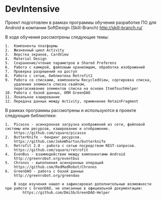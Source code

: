 # DevIntensive

Проект подготовлен в рамках программы обучения разработке ПО для Android в компании SoftDesign (Skill-Branch) 
http://skill-branch.ru/

В ходе обучения рассмотрены следующие темы:
````
1.  Компоненты платформы
2.  Жизненный цикл Activity
3.  Верстка экранов, CardView
4.  Material Design
5.  Сохранение/чтение параметров в Shared Preferens
6.  Работа с камерой, файловым хранилищем, обработка изображений
7.  Проверка разрешений на доступ
8.  Работа с сетью, библиотека Retrofit2
9.  Работа со списками, компоненты RecycledView, сортировка списка, 
    удаление элемента списка свайпом, 
    перетаскивание элементов списка на основе ItemTouchHelper
10. Работа с базой данных, ORM GreenDAO
11. Локальное кэширование
12. Передача данных между Activity, применение RetainFragment
````

В рамках программы рассмотрены и используются в проекте следующие библиотеки:
````
1.  Picasso - асинхронная загрузка изображений из сети, файловой системы или ресурсов, кэширование и отображение.
    https://github.com/square/picasso
2.  ButterKnife - биндинг ресурсов.
    https://github.com/JakeWharton/butterknife
3.  Retrofit 2.0 - работа с сетью посредством REST-запросов. 
    https://github.com/square/retrofit
4.  EvenBus - взаимодействие между компонентами Android
    http://greenrobot.org/eventbus
5.  Chronos - выполнения асинхронных операций
    https://github.com/RedMadRobot/Chronos
6.  GreenDAO - работа с базой данных
    http://greenrobot.org/greendao
    
    В ходе изучения нашел и зафиксировал дополнительные возможности при работе с GreenDAO, не описанные в официальной документации:
        https://github.com/DmiSb/GreenDAO-Helper
````
